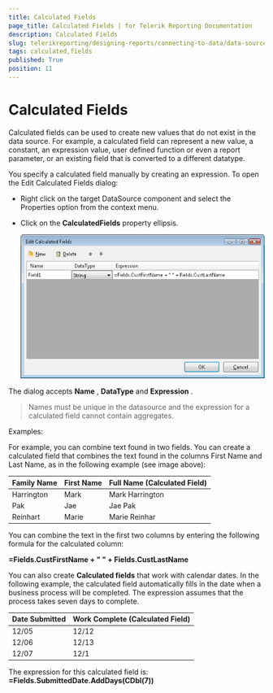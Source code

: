 ```yaml
---
title: Calculated Fields
page_title: Calculated Fields | for Telerik Reporting Documentation
description: Calculated Fields
slug: telerikreporting/designing-reports/connecting-to-data/data-source-components/calculated-fields
tags: calculated,fields
published: True
position: 11
---
```


# Calculated Fields

Calculated fields can be used to create new values that do not exist in the data source. For example, a calculated field can represent a new value, a constant, an expression value, user defined         function or even a report parameter, or an existing field that is converted to a different datatype.       

You specify a calculated field manually by creating an expression. To open the Edit Calculated Fields dialog:         

* Right click on the target DataSource component and select the Properties option from the context menu.             

* Click on the __CalculatedFields__  property ellipsis.               

  ![](images/CalculatedFields.png)

The dialog accepts __Name__ , __DataType__ and __Expression__ .         

> Names must be unique in the datasource and the expression for a calculated field cannot contain aggregates.           

Examples:

For example, you can combine text found in two fields. You can create a calculated field that combines the text found in the columns First Name and Last Name, as in the following example (see image above):         

| Family Name | First Name | Full Name (Calculated Field) |
| ------ | ------ | ------ |
|Harrington|Mark|Mark Harrington|
|Pak|Jae|Jae Pak|
|Reinhart|Marie|Marie Reinhar|

You can combine the text in the first two columns by entering the following formula for the calculated column:         

__=Fields.CustFirstName + " " + Fields.CustLastName__ 

You can also create __Calculated fields__  that work with calendar dates. In the following example, the calculated field automatically fills in the date when a business process will be completed. The expression assumes that the process takes seven days to complete.         

| Date Submitted | Work Complete (Calculated Field) |
| ------ | ------ |
|12/05|12/12|
|12/06|12/13|
|12/07|12/1|

The expression for this calculated field is: __=Fields.SubmittedDate.AddDays(CDbl(7))__ 
